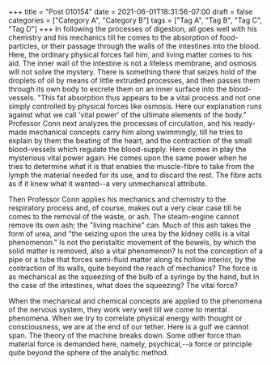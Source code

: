 +++
title = "Post 010154"
date = 2021-06-01T18:31:56-07:00
draft = false
categories = ["Category A", "Category B"]
tags = ["Tag A", "Tag B", "Tag C", "Tag D"]
+++
In following the processes of digestion, all goes well with his chemistry and his mechanics till he comes to the absorption of food-particles, or their passage through the walls of the intestines into the blood. Here, the ordinary physical forces fail him, and living matter comes to his aid. The inner wall of the intestine is not a lifeless membrane, and osmosis will not solve the mystery. There is something there that seizes hold of the droplets of oil by means of little extruded processes, and then passes them through its own body to excrete them on an inner surface into the blood-vessels. "This fat absorption thus appears to be a vital process and not one simply controlled by physical forces like osmosis. Here our explanation runs against what we call 'vital power' of the ultimate elements of the body." Professor Conn next analyzes the processes of circulation, and his ready-made mechanical concepts carry him along swimmingly, till he tries to explain by them the beating of the heart, and the contraction of the small blood-vessels which regulate the blood-supply. Here comes in play the mysterious vital power again. He comes upon the same power when he tries to determine what it is that enables the muscle-fibre to take from the lymph the material needed for its use, and to discard the rest. The fibre acts as if it knew what it wanted--a very unmechanical attribute.

Then Professor Conn applies his mechanics and chemistry to the respiratory process and, of course, makes out a very clear case till he comes to the removal of the waste, or ash. The steam-engine cannot remove its own ash; the "living machine" can. Much of this ash takes the form of urea, and "the seizing upon the urea by the kidney cells is a vital phenomenon." Is not the peristaltic movement of the bowels, by which the solid matter is removed, also a vital phenomenon? Is not the conception of a pipe or a tube that forces semi-fluid matter along its hollow interior, by the contraction of its walls, quite beyond the reach of mechanics? The force is as mechanical as the squeezing of the bulb of a syringe by the hand, but in the case of the intestines, what does the squeezing? The vital force?

When the mechanical and chemical concepts are applied to the phenomena of the nervous system, they work very well till we come to mental phenomena. When we try to correlate physical energy with thought or consciousness, we are at the end of our tether. Here is a gulf we cannot span. The theory of the machine breaks down. Some other force than material force is demanded here, namely, psychical,--a force or principle quite beyond the sphere of the analytic method.
